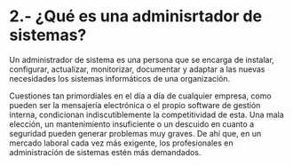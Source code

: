 # 2.- ¿Qué es una adminisrtador de sistemas?

Un administrador de sistema es una persona que se encarga de instalar, configurar, actualizar, monitorizar, documentar y adaptar a las nuevas necesidades los sistemas informáticos de una organización.

Cuestiones tan primordiales en el día a día de cualquier empresa, como pueden ser la mensajería electrónica o el propio software de gestión interna, condicionan indiscutiblemente la competitividad de esta. Una mala elección, un mantenimiento insuficiente o un descuido en cuanto a seguridad pueden generar problemas muy graves. De ahí que, en un mercado laboral cada vez más exigente, los profesionales en administración de sistemas estén más demandados.
